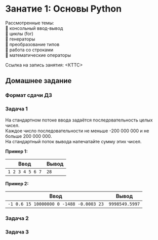 # Занатие 1: Основы Python

Рассмотренные темы:  
🔹️ консольный ввод-вывод  
🔹️ циклы (for)  
🔹️ генераторы  
🔹️ преобразование типов  
🔹️ работа со строками  
🔹️ математические операторы  

Ссылка на запись занятия: <КТТС>

## Домашнее задание

### Формат сдачи ДЗ

### Задача 1

На стандартном потоке ввода задаётся последовательность целых чисел.  
Каждое число последовательности не меньше -200 000 000 и не больше 200 000 000.  
На стандартный поток вывода напечатайте сумму этих чисел.

**Пример 1:**

|Ввод|Вывод|
|-|-|
|```1 2 3 4 5 6 7```|```28```|

**Пример 2:**

|Ввод|Вывод|
|-|-|
|```-1 0.6 15 10000000 0 -1488 -0.0003 23```|```9998549.5997```|

### Задача 2

### Задача 3
